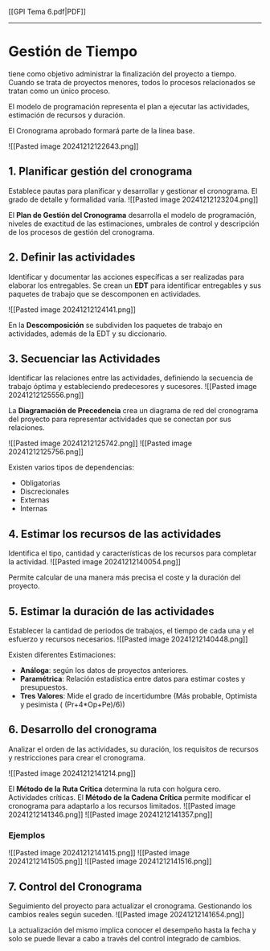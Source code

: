 [[GPI Tema 6.pdf|PDF]]
___
# Gestión de Tiempo
tiene como objetivo administrar la finalización del proyecto a tiempo. Cuando se trata de proyectos menores, todos lo procesos relacionados se tratan como un único proceso.

El modelo de programación representa el plan a ejecutar las actividades, estimación de recursos y duración.

El Cronograma aprobado formará parte de la línea base.

![[Pasted image 20241212122643.png]]

## 1. Planificar gestión del cronograma
Establece pautas para planificar y desarrollar y gestionar el cronograma.
El grado de detalle y formalidad varía.
![[Pasted image 20241212123204.png]]

El **Plan de Gestión del Cronograma** desarrolla el modelo de programación, niveles de exactitud de las estimaciones, umbrales de control y descripción de los procesos de gestión del cronograma.
## 2. Definir las actividades
Identificar y documentar las acciones específicas a ser realizadas para elaborar los entregables. Se crean un **EDT** para identificar entregables y sus paquetes de trabajo que se descomponen en actividades.

![[Pasted image 20241212124141.png]]

En la **Descomposición** se subdividen los paquetes de trabajo en actividades, además de la EDT y su diccionario.
## 3. Secuenciar las Actividades
Identificar las relaciones entre las actividades, definiendo la secuencia de trabajo óptima y estableciendo predecesores y sucesores.
![[Pasted image 20241212125556.png]]

La **Diagramación de Precedencia** crea un diagrama de red del cronograma del proyecto para representar actividades que se conectan por sus relaciones.

![[Pasted image 20241212125742.png]]
![[Pasted image 20241212125756.png]]

Existen varios tipos de dependencias:
+ Obligatorias
+ Discrecionales
+ Externas
+ Internas

## 4. Estimar los recursos de las actividades
Identifica el tipo, cantidad y características de los recursos para completar la actividad.
![[Pasted image 20241212140054.png]]

Permite calcular de una manera más precisa el coste y la duración del proyecto.

## 5. Estimar la duración de las actividades
Establecer la cantidad de periodos de trabajos, el tiempo de cada una y el esfuerzo y recursos necesarios.
![[Pasted image 20241212140448.png]]

Existen diferentes Estimaciones:
+ **Análoga**: según los datos de proyectos anteriores.
+ **Paramétrica**: Relación estadística entre datos para estimar costes y presupuestos.
+ **Tres Valores**: Mide el grado de incertidumbre (Más probable, Optimista y pesimista ( (Pr+4\*Op+Pe)/6))

## 6. Desarrollo del cronograma
Analizar el orden de las actividades, su duración, los requisitos de recursos y restricciones para crear el cronograma.

![[Pasted image 20241212141214.png]]

El **Método de la Ruta Crítica** determina la ruta con holgura cero. Actividades críticas. El **Método de la Cadena Crítica** permite modificar el cronograma para adaptarlo a los recursos limitados.
![[Pasted image 20241212141346.png]]
![[Pasted image 20241212141357.png]]

### Ejemplos
![[Pasted image 20241212141415.png]]
![[Pasted image 20241212141505.png]]
![[Pasted image 20241212141516.png]]

## 7. Control del Cronograma
Seguimiento del proyecto para actualizar el cronograma. Gestionando los cambios reales según suceden.
![[Pasted image 20241212141654.png]]

La actualización del mismo implica conocer el desempeño hasta la fecha y solo se puede llevar a cabo a través del control integrado de cambios.